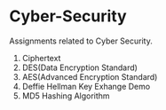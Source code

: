 # Cyber-Security
Assignments related to Cyber Security.
1. Ciphertext
2. DES(Data Encryption Standard)
3. AES(Advanced Encryption Standard)
4. Deffie Hellman Key Exhange Demo
5. MD5 Hashing Algorithm
